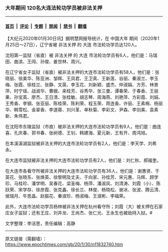 ### 大年期间 120名大连法轮功学员被非法关押

---

#### [首页](../../../..?n11832740) &nbsp;|&nbsp; [评论](../../../../../epoch-comment?n11832740) &nbsp;|&nbsp; [专题](../../../../../epoch-special?n11832740) &nbsp;|&nbsp; [禁闻](../../../../../epoch-news?n11832740) &nbsp;|&nbsp; [禁书](../../../../../books?n11832740) &nbsp;|&nbsp; [翻墙](https://github.com/gfw-breaker/nogfw/blob/master/README.md?n11832740)


<div class="post_content" id="artbody" itemprop="articleBody">
 <!-- article content begin -->
 <p>
  【大纪元2020年01月30日讯】据明慧网报导统计，在
  <ok href="https://www.epochtimes.com/gb/tag/%E4%B8%AD%E5%9B%BD%E5%A4%A7%E5%B9%B4.html">
   中国大年
  </ok>
  期间（2020年1月25日～27日），辽宁省被
  <ok href="https://www.epochtimes.com/gb/tag/%E9%9D%9E%E6%B3%95%E5%85%B3%E6%8A%BC.html">
   非法关押
  </ok>
  的
  <ok href="https://www.epochtimes.com/gb/tag/%E5%A4%A7%E8%BF%9E.html">
   大连
  </ok>
  市法轮功学员达120人。
 </p>
 <p>
  沈阳第一监狱（省直）被
  <ok href="https://www.epochtimes.com/gb/tag/%E9%9D%9E%E6%B3%95%E5%85%B3%E6%8A%BC.html">
   非法关押
  </ok>
  的
  <ok href="https://www.epochtimes.com/gb/tag/%E5%A4%A7%E8%BF%9E.html">
   大连
  </ok>
  市法轮功学员有6人，他们是：马瑞田、曲滨、王闯、孙俊、姜世林、周兴。
 </p>
 <p>
  在辽宁省女子监狱（省直）被非法关押的大连市法轮功学员有58人，他们是：张晓丽、徐美华、陈亚洲、邹辉、王凤君、王卫真、王新莲、谷丽、秦淑兰、李玉梅、张霞、徐桂兰、张静、文英、李玉花、刘新颖、盛杰、仲淑娟、方芳、林景萍、时宁瑶、战淑华、曹娥、来桂芳、谷秀华、张三曼、谭春荣、于春香、王丽果、孙宝英、廖杰、王日清、张桂敏、胡志琴、周海燕、刘艳萍、方彩霞、刘娟、王秀香、李钢、张亚丽、陈桂荣、陈利荣、程玉荣、蒋连香、许丽、王素棉、杨丽华、韩雪松、金翠香、李道蓉、刘兴革、单秋菊、李彩文、尹森、李剑美、袁素新、朱伟君。
 </p>
 <p>
  在沈阳市东陵监狱（市直）被非法关押的大连市法轮功学员有9人，他们是：曲连喜、孔庆春、郭书春、张树德、王钊、韩建海、夏元新、王有开、周鸿旭。
 </p>
 <p>
  在本溪溪湖监狱被非法关押的大连市法轮功学员有2人，他们是：李天学、刘希永。
 </p>
 <p>
  在大连市监狱被非法关押的大连市法轮功学员有2人，他们是：刘仁秋、郝福奎。
 </p>
 <p>
  在大连市各看守所被非法关押的大连市法轮功学员有36人，他们是：谢惠贤、于英花、张晓东、张焕英、徐黎明及丈夫、于向家、孙桂芳、宋元惠、马辉、顾学珍、马桂珍、潘学明、吴春花、梁圣梅、杨萍、潘淑凤、刘清涛、刘霞（小）、陈跃荣、宋学存、徐彦霞、张克鑫、徐长兰、林俊、杨晓松、谢冰、张波、腾云清、侯瑞月、牛思晶、赵振花、秦淑珍、杨淑梅、王淑彬、李福荣。
 </p>
 <p>
  此外，大连市法轮功学员杨林被非法关押在杭州看守所；刘霞（大）被关押在石家庄女子监狱；还有王庄、刘井龙、王尚杰、张仁光、王永生也被劫持入狱。#
 </p>
 <p>
  文字整理：李洁思，责任编辑：高静
 </p>
 <!-- article content end -->
 <div id="below_article_ad">
 </div>
</div>


---

原文链接（需翻墙）：https://www.epochtimes.com/gb/20/1/30/n11832740.htm